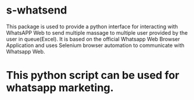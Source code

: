 # s-whatsend
This package is used to provide a python interface for interacting with WhatsAPP Web to send multiple massage to multiple user provided by the user  in queue(Excel). It is based on the official Whatsapp Web Browser Application and uses Selenium browser automation to communicate with Whatsapp Web.


# This python script can be used for whatsapp marketing.
